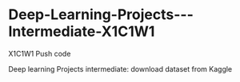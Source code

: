 # Deep-Learning-Projects---Intermediate-X1C1W1
X1C1W1 Push code

Deep learning Projects intermediate: download dataset from Kaggle
